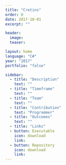 ```yaml
---
title: "Cretins"
order: 0
date: 2017-10-01
excerpt: ""

header:
  image: 
  teaser: 

layout: home
language: "C#"
year: "2017"
portfolio: "false"

sidebar:
  - title: "Description"
    text: ""
  - title: "Timeframe"
    text: ""
  - title: "Team"
    text: ""
  - title: "Contribution"
    text: "Programmer"
  - title: "Outcomes"
    text: ""
  - title: "Links"
  - button: Executable
    icon: download
    link: 
  - button: Repository
    icon: download
    link: 
---
```

